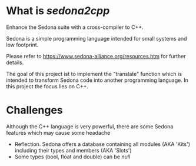 # What is _sedona2cpp_
Enhance the Sedona suite with a cross-compiler to C++.

Sedona is a simple programming language intended for small systems and low footprint. 

Please refer to https://www.sedona-alliance.org/resources.htm for further details.

The goal of this project ist to implement the "translate" function which is intended to transform Sedona code into another programming language.
In this project the focus lies on C++.

# Challenges
Although the C++ language is very powerful, there are some Sedona
features which may cause some headache
* Reflection. Sedona offers a database containing all modules (AKA 'Kits') including their types and members (AKA 'Slots')
* Some types (bool, float and double) can be _null_
